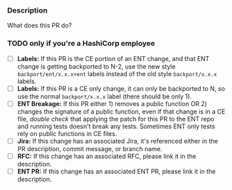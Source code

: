 ### Description
What does this PR do?

### TODO only if you're a HashiCorp employee
- [ ] **Labels:** If this PR is the CE portion of an ENT change, and that ENT change is
  getting backported to N-2, use the new style `backport/ent/x.x.x+ent` labels
  instead of the old style `backport/x.x.x` labels.
- [ ] **Labels:** If this PR is a CE only change, it can only be backported to N, so use
  the normal `backport/x.x.x` label (there should be only 1).
- [ ] **ENT Breakage:** If this PR either 1) removes a public function OR 2) changes the signature
  of a public function, even if that change is in a CE file, _double check_ that
  applying the patch for this PR to the ENT repo and running tests doesn't
  break any tests. Sometimes ENT only tests rely on public functions in CE
  files.
- [ ] **Jira:** If this change has an associated Jira, it's referenced either
  in the PR description, commit message, or branch name.
- [ ] **RFC:** If this change has an associated RFC, please link it in the description.
- [ ] **ENT PR:** If this change has an associated ENT PR, please link it in the
  description.

